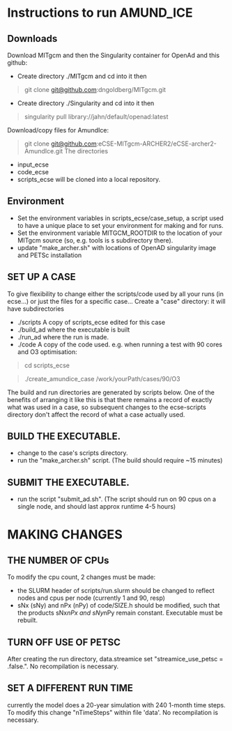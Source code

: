 # Instructions to run AMUND_ICE

## Downloads
Download MITgcm and then the Singularity container for OpenAd and this github:
- Create directory ./MITgcm and cd into it then
>  git clone git@github.com:dngoldberg/MITgcm.git 
- Create directory ./Singularity and cd into it then
>  singularity pull library://jahn/default/openad:latest


 Download/copy files for AmundIce:
> git clone git@github.com:eCSE-MITgcm-ARCHER2/eCSE-archer2-AmundIce.git
   The directories 
-    input_ecse
-    code_ecse
-    scripts_ecse
   will be cloned into a local repository.

## Environment
 - Set the environment variables in scripts_ecse/case_setup, a script used to have a unique place to set your environment for making and for runs.
 - Set the environment variable MITGCM_ROOTDIR to the location of your MITgcm source (so, e.g. tools is s subdirectory there).
 - update "make_archer.sh" with locations of OpenAD singularity image and PETSc installation

## SET UP A CASE
To give flexibility to change either the scripts/code used by all your runs (in ecse...) or just the  files for a  specific case...
Create a "case" directory: it will have subdirectories
- ./scripts  A copy of scripts_ecse edited for this case
- ./build_ad where the executable is built
- ./run_ad  where the run is made.
- ./code A copy of the code used.
e.g. when running a test with 90 cores and O3 optimisation: 

> cd scripts_ecse

> ./create_amundice_case  /work/yourPath/cases/90/O3 

The build and run directories are generated by scripts below.
One of the benefits of arranging it like this is that there remains a record of exactly what was used in a case, so subsequent changes to the ecse-scripts directory don't affect the record of what a case actually used.

## BUILD THE EXECUTABLE.

- change to the case's scripts directory.
- run the "make_archer.sh" script. (The build should require ~15 minutes)


## SUBMIT THE EXECUTABLE.

-  run the script "submit_ad.sh". (The script should run on 90 cpus on a single node, and should last approx runtime 4-5 hours)

# MAKING CHANGES
## THE NUMBER OF CPUs

To modify the cpu count, 2 changes must be made:
- the SLURM header of scripts/run.slurm should be changed to reflect nodes and cpus per node (currently 1 and 90, resp)
- sNx (sNy) and nPx (nPy) of code/SIZE.h should be modified, such that the products sNx*nPx and sNy*nPy remain constant. Executable must be rebuilt.

## TURN OFF USE OF PETSC
After creating the run directory, data.streamice set "streamice_use_petsc = .false.". No recompilation is necessary.

## SET A DIFFERENT RUN TIME

 currently the model does a 20-year simulation with 240 1-month time steps. To modify this change "nTimeSteps" within file 'data'. No recompilation is necessary. 
